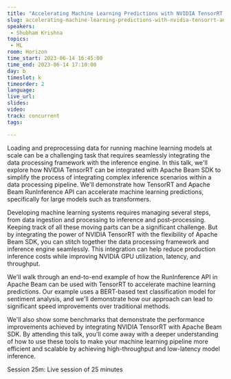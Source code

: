 ```yaml
---
title: "Accelerating Machine Learning Predictions with NVIDIA TensorRT and Apache Beam"
slug: accelerating-machine-learning-predictions-with-nvidia-tensorrt-and-apache-beam
speakers:
 - Shubham Krishna
topics:
 - ML
room: Horizon
time_start: 2023-06-14 16:45:00
time_end: 2023-06-14 17:10:00
day: b
timeslot: k
timeorder: 2
language: 
live_url: 
slides: 
video: 
track: concurrent
tags:

---
```


Loading and preprocessing data for running machine learning models at scale can be a challenging task that requires seamlessly integrating the data processing framework with the inference engine. In this talk, we'll explore how NVIDIA TensorRT can be integrated with Apache Beam SDK to simplify the process of integrating complex inference scenarios within a data processing pipeline. We'll demonstrate how TensorRT and Apache Beam RunInference API can accelerate machine learning predictions, specifically for large models such as transformers.
 
 
 
 Developing machine learning systems requires managing several steps, from data ingestion and processing to inference and post-processing. Keeping track of all these moving parts can be a significant challenge. But by integrating the power of NVIDIA TensorRT with the flexibility of Apache Beam SDK, you can stitch together the data processing framework and inference engine seamlessly. This integration can help reduce production inference costs while improving NVIDIA GPU utilization, latency, and throughput.
 
 
 
 We'll walk through an end-to-end example of how the RunInference API in Apache Beam can be used with TensorRT to accelerate machine learning predictions. Our example uses a BERT-based text classification model for sentiment analysis, and we'll demonstrate how our approach can lead to significant speed improvements over traditional methods.
 
 
 
 We'll also show some benchmarks that demonstrate the performance improvements achieved by integrating NVIDIA TensorRT with Apache Beam SDK. By attending this talk, you'll come away with a deeper understanding of how to use these tools to make your machine learning pipeline more efficient and scalable by achieving high-throughput and low-latency model inference.
 
 
 
 Session 25m: Live session of 25 minutes